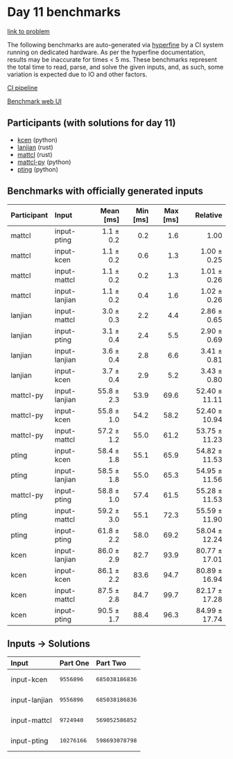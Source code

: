 # Day 11 benchmarks

[link to problem](https://adventofcode.com/2023/day/11)

The following benchmarks are auto-generated via
[hyperfine](https://github.com/sharkdp/hyperfine) by a CI system running on
dedicated hardware. As per the hyperfine documentation, results may be
inaccurate for times < 5 ms. These benchmarks represent the total time to read,
parse, and solve the given inputs, and, as such, some variation is expected due
to IO and other factors.

[CI pipeline](http://ci.papercode.net:8080/teams/main/pipelines/aoc2023)

[Benchmark web UI](https://aoc.ancalagon.black)


## Participants (with solutions for day 11)

- [kcen](https://github.com/kcen/aoc2023) (python)
- [lanjian](https://github.com/lanjian/aoc-2023) (rust)
- [mattcl](https://github.com/mattcl/aoc2023) (rust)
- [mattcl-py](https://github.com/mattcl/aoc2023-py) (python)
- [pting](https://github.com/pting/aoc2023) (python)


## Benchmarks with officially generated inputs

| Participant | Input | Mean [ms] | Min [ms] | Max [ms] | Relative |
|:---|:---|---:|---:|---:|---:|
| mattcl | input-pting | 1.1 ± 0.2 | 0.2 | 1.6 | 1.00 |
| mattcl | input-kcen | 1.1 ± 0.2 | 0.6 | 1.3 | 1.00 ± 0.25 |
| mattcl | input-mattcl | 1.1 ± 0.2 | 0.2 | 1.3 | 1.01 ± 0.26 |
| mattcl | input-lanjian | 1.1 ± 0.2 | 0.4 | 1.6 | 1.02 ± 0.26 |
| lanjian | input-mattcl | 3.0 ± 0.3 | 2.2 | 4.4 | 2.86 ± 0.65 |
| lanjian | input-pting | 3.1 ± 0.4 | 2.4 | 5.5 | 2.90 ± 0.69 |
| lanjian | input-lanjian | 3.6 ± 0.4 | 2.8 | 6.6 | 3.41 ± 0.81 |
| lanjian | input-kcen | 3.7 ± 0.4 | 2.9 | 5.2 | 3.43 ± 0.80 |
| mattcl-py | input-lanjian | 55.8 ± 2.3 | 53.9 | 69.6 | 52.40 ± 11.11 |
| mattcl-py | input-kcen | 55.8 ± 1.0 | 54.2 | 58.2 | 52.40 ± 10.94 |
| mattcl-py | input-mattcl | 57.2 ± 1.2 | 55.0 | 61.2 | 53.75 ± 11.23 |
| pting | input-kcen | 58.4 ± 1.8 | 55.1 | 65.9 | 54.82 ± 11.53 |
| pting | input-lanjian | 58.5 ± 1.8 | 55.0 | 65.3 | 54.95 ± 11.56 |
| mattcl-py | input-pting | 58.8 ± 1.0 | 57.4 | 61.5 | 55.28 ± 11.53 |
| pting | input-mattcl | 59.2 ± 3.0 | 55.1 | 72.3 | 55.59 ± 11.90 |
| pting | input-pting | 61.8 ± 2.2 | 58.0 | 69.2 | 58.04 ± 12.24 |
| kcen | input-lanjian | 86.0 ± 2.9 | 82.7 | 93.9 | 80.77 ± 17.01 |
| kcen | input-kcen | 86.1 ± 2.2 | 83.6 | 94.7 | 80.89 ± 16.94 |
| kcen | input-mattcl | 87.5 ± 2.8 | 84.7 | 99.7 | 82.17 ± 17.28 |
| kcen | input-pting | 90.5 ± 1.7 | 88.4 | 96.3 | 84.99 ± 17.74 |


## Inputs -> Solutions

| Input | Part One | Part Two |
|:---|:---|:---|
|input-kcen|<pre>9556896</pre>|<pre>685038186836</pre>|
|input-lanjian|<pre>9556896</pre>|<pre>685038186836</pre>|
|input-mattcl|<pre>9724940</pre>|<pre>569052586852</pre>|
|input-pting|<pre>10276166</pre>|<pre>598693078798</pre>|